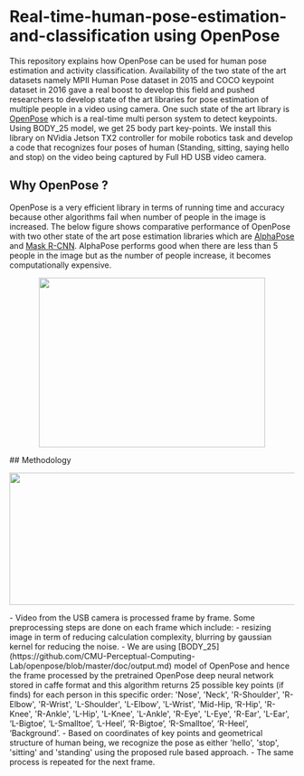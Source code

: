 # Real-time-human-pose-estimation-and-classification using OpenPose
This repository explains how OpenPose can be used for human pose estimation and activity classification. Availability of the two state of the art datasets namely MPII Human Pose dataset in 2015 and COCO keypoint dataset in 2016 gave a real boost to develop this field and pushed researchers to develop state of the art libraries for pose estimation of multiple people in a video using camera. One such state of the art library is [OpenPose](https://github.com/CMU-Perceptual-Computing-Lab/openpose) which is a real-time multi person system to detect keypoints. Using BODY_25 model, we get 25 body part key-points. We install this library on NVidia Jetson TX2 controller for mobile robotics task and develop a code that recognizes four poses of human (Standing, sitting, saying hello and stop) on the video being captured by Full HD USB video camera.
## Why OpenPose ?
OpenPose is a very efficient library in terms of running time and accuracy because other algorithms fail when number of people in the image is increased. The below figure  shows comparative performance of OpenPose with two other state of the art pose estimation libraries which are [AlphaPose](https://github.com/MVIG-SJTU/AlphaPose) and [Mask R-CNN](https://github.com/matterport/Mask_RCNN). AlphaPose performs good when there are less than 5 people in the image but as the number of people increase, it becomes computationally expensive.
<p align="center">
  <img width="400" height="300" src="https://github.com/hafizas101/Real-time-human-pose-estimation-and-classification/blob/master/images/openpose_vs_competition.png">
</p>
## Methodology
<p align="center">
  <img width="1142" height="234" src="https://github.com/hafizas101/Real-time-human-pose-estimation-and-classification/blob/master/images/block%20dia.png">
</p>
- Video from the USB camera is processed frame by frame. Some preprocessing steps are done on each frame which include:
- resizing image in term of reducing calculation complexity, blurring by gaussian kernel for reducing the noise.
- We are using [BODY_25](https://github.com/CMU-Perceptual-Computing-Lab/openpose/blob/master/doc/output.md) model of OpenPose and hence the frame processed by the pretrained OpenPose deep neural network stored in caffe format and this algorithm returns 25 possible key points (if finds) for each person in this specific order:
'Nose', 'Neck', 'R-Shoulder', 'R-Elbow', 'R-Wrist', 'L-Shoulder', 'L-Elbow', 'L-Wrist', 'Mid-Hip, ‘R-Hip', 'R-Knee', 'R-Ankle', 'L-Hip', 'L-Knee', 'L-Ankle', 'R-Eye', 'L-Eye', 'R-Ear', 'L-Ear', ‘L-Bigtoe’, ‘L-Smalltoe’, ‘L-Heel’, ‘R-Bigtoe’, ‘R-Smalltoe’, ‘R-Heel’, ‘Background’.
- Based on coordinates of key points and geometrical structure of human being, we recognize the pose as either 'hello', 'stop', 'sitting' and 'standing' using the proposed rule based approach.
- The same process is repeated for the next frame.
